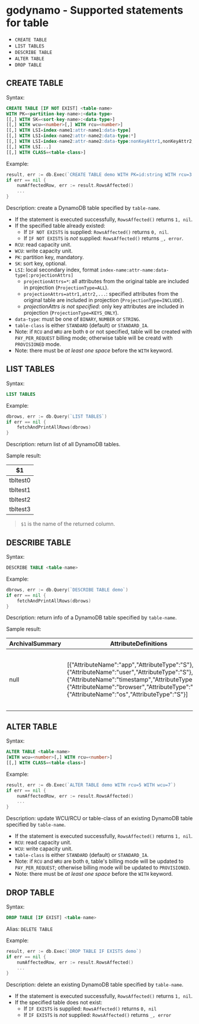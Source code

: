 # godynamo - Supported statements for table

- `CREATE TABLE`
- `LIST TABLES`
- `DESCRIBE TABLE`
- `ALTER TABLE`
- `DROP TABLE`

## CREATE TABLE

Syntax:
```sql
CREATE TABLE [IF NOT EXIST] <table-name>
WITH PK=<partition-key-name>:<data-type>
[[,] WITH SK=<sort-key-name>:<data-type>]
[[,] WITH wcu=<number>[,] WITH rcu=<number>]
[[,] WITH LSI=index-name1:attr-name1:data-type]
[[,] WITH LSI=index-name2:attr-name2:data-type:*]
[[,] WITH LSI=index-name2:attr-name2:data-type:nonKeyAttr1,nonKeyAttr2,nonKeyAttr3,...]
[[,] WITH LSI...]
[[,] WITH CLASS=<table-class>]
```

Example:
```go
result, err := db.Exec(`CREATE TABLE demo WITH PK=id:string WITH rcu=3 WITH wcu=5`)
if err == nil {
	numAffectedRow, err := result.RowsAffected()
	...
}
```

Description: create a DynamoDB table specified by `table-name`.

- If the statement is executed successfully, `RowsAffected()` returns `1, nil`.
- If the specified table already existed:
  - If `IF NOT EXISTS` is supplied: `RowsAffected()` returns `0, nil`.
  - If `IF NOT EXISTS` is _not_ supplied: `RowsAffected()` returns `_, error`.
- `RCU`: read capacity unit.
- `WCU`: write capacity unit.
- `PK`: partition key, mandatory.
- `SK`: sort key, optional.
- `LSI`: local secondary index, format `index-name:attr-name:data-type[:projectionAttrs]`
  - `projectionAttrs=*`: all attributes from the original table are included in projection (`ProjectionType=ALL`).
  - `projectionAttrs=attr1,attr2,...`: specified attributes from the original table are included in projection (`ProjectionType=INCLUDE`).
  - _projectionAttrs is not specified_: only key attributes are included in projection (`ProjectionType=KEYS_ONLY`).
- `data-type`: must be one of `BINARY`, `NUMBER` or `STRING`.
- `table-class` is either `STANDARD` (default) or `STANDARD_IA`.
- Note: if `RCU` and `WRU` are both `0` or not specified, table will be created with `PAY_PER_REQUEST` billing mode; otherwise table will be creatd with `PROVISIONED` mode.
- Note: there must be _at least one space_ before the `WITH` keyword.

## LIST TABLES

Syntax:
```sql
LIST TABLES
```

Example:
```go
dbrows, err := db.Query(`LIST TABLES`)
if err == nil {
	fetchAndPrintAllRows(dbrows)
}
```

Description: return list of all DynamoDB tables.

Sample result:

| $1       |
|----------|
| tbltest0 |
| tbltest1 |
| tbltest2 |
| tbltest3 |

> `$1` is the name of the returned column.

## DESCRIBE TABLE

Syntax:
```sql
DESCRIBE TABLE <table-name>
```

Example:
```go
dbrows, err := db.Query(`DESCRIBE TABLE demo`)
if err == nil {
	fetchAndPrintAllRows(dbrows)
}
```

Description: return info of a DynamoDB table specified by `table-name`.

Sample result:

| ArchivalSummary | AttributeDefinitions                                                                                                                                                                                                                    | BillingModeSummary                                                                               | CreationDateTime           | DeletionProtectionEnabled | GlobalSecondaryIndexes | GlobalTableVersion | ItemCount | KeySchema                                                                             | LatestStreamArn | LatestStreamLabel | LocalSecondaryIndexes                                                                                                                                                                                                                                                                                                                                                                                                                                                                                                                                                                                                                                                                                                                                                                                                                                                                                                                                              | ProvisionedThroughput                                                                                                                                                 | Replicas | RestoreSummary | SSEDescription | StreamSpecification | TableArn                                               | TableClassSummary | TableId | TableName | TableSizeBytes | TableStatus |
|-----------------|-----------------------------------------------------------------------------------------------------------------------------------------------------------------------------------------------------------------------------------------|--------------------------------------------------------------------------------------------------|----------------------------|---------------------------|------------------------|--------------------|-----------|---------------------------------------------------------------------------------------|-----------------|-------------------|--------------------------------------------------------------------------------------------------------------------------------------------------------------------------------------------------------------------------------------------------------------------------------------------------------------------------------------------------------------------------------------------------------------------------------------------------------------------------------------------------------------------------------------------------------------------------------------------------------------------------------------------------------------------------------------------------------------------------------------------------------------------------------------------------------------------------------------------------------------------------------------------------------------------------------------------------------------------|-----------------------------------------------------------------------------------------------------------------------------------------------------------------------|----------|----------------|----------------|---------------------|--------------------------------------------------------|-------------------|---------|-----------|----------------|-------------|
| null            | [{"AttributeName":"app","AttributeType":"S"},{"AttributeName":"user","AttributeType":"S"},{"AttributeName":"timestamp","AttributeType":"N"},{"AttributeName":"browser","AttributeType":"S"},{"AttributeName":"os","AttributeType":"S"}] | {"BillingMode":"PAY_PER_REQUEST","LastUpdateToPayPerRequestDateTime":"2023-05-23T01:58:27.352Z"} | "2023-05-23T01:58:27.352Z" | null                      | null                   | null               | 0         | [{"AttributeName":"app","KeyType":"HASH"},{"AttributeName":"user","KeyType":"RANGE"}] | null            | null              | [{"IndexArn":"arn:aws:dynamodb:ddblocal:000000000000:table/tbltemp/index/idxos","IndexName":"idxos","IndexSizeBytes":0,"ItemCount":0,"KeySchema":[{"AttributeName":"app","KeyType":"HASH"},{"AttributeName":"os","KeyType":"RANGE"}],"Projection":{"NonKeyAttributes":["os_name","os_version"],"ProjectionType":"INCLUDE"}},{"IndexArn":"arn:aws:dynamodb:ddblocal:000000000000:table/tbltemp/index/idxbrowser","IndexName":"idxbrowser","IndexSizeBytes":0,"ItemCount":0,"KeySchema":[{"AttributeName":"app","KeyType":"HASH"},{"AttributeName":"browser","KeyType":"RANGE"}],"Projection":{"NonKeyAttributes":null,"ProjectionType":"ALL"}},{"IndexArn":"arn:aws:dynamodb:ddblocal:000000000000:table/tbltemp/index/idxtime","IndexName":"idxtime","IndexSizeBytes":0,"ItemCount":0,"KeySchema":[{"AttributeName":"app","KeyType":"HASH"},{"AttributeName":"timestamp","KeyType":"RANGE"}],"Projection":{"NonKeyAttributes":null,"ProjectionType":"KEYS_ONLY"}}] | {"LastDecreaseDateTime":"1970-01-01T00:00:00Z","LastIncreaseDateTime":"1970-01-01T00:00:00Z","NumberOfDecreasesToday":0,"ReadCapacityUnits":0,"WriteCapacityUnits":0} | null     | null           | null           | null                | "arn:aws:dynamodb:ddblocal:000000000000:table/tbltemp" | null              | null    | "tbltemp" | 0              | "ACTIVE"    |

## ALTER TABLE

Syntax:
```sql
ALTER TABLE <table-name>
[WITH wcu=<number>[,] WITH rcu=<number>]
[[,] WITH CLASS=<table-class>]
```

Example:
```go
result, err := db.Exec(`ALTER TABLE demo WITH rcu=5 WITH wcu=7`)
if err == nil {
	numAffectedRow, err := result.RowsAffected()
	...
}
```

Description: update WCU/RCU or table-class of an existing DynamoDB table specified by `table-name`.

- If the statement is executed successfully, `RowsAffected()` returns `1, nil`.
- `RCU`: read capacity unit.
- `WCU`: write capacity unit.
- `table-class` is either `STANDARD` (default) or `STANDARD_IA`.
- Note: if `RCU` and `WRU` are both `0`, table's billing mode will be updated to `PAY_PER_REQUEST`; otherwise billing mode will be updated to `PROVISIONED`.
- Note: there must be _at least one space_ before the `WITH` keyword.

## DROP TABLE

Syntax:
```sql
DROP TABLE [IF EXIST] <table-name>
```

Alias: `DELETE TABLE`

Example:
```go
result, err := db.Exec(`DROP TABLE IF EXISTS demo`)
if err == nil {
	numAffectedRow, err := result.RowsAffected()
	...
}
```

Description: delete an existing DynamoDB table specified by `table-name`.

- If the statement is executed successfully, `RowsAffected()` returns `1, nil`.
- If the specified table does not exist:
  - If `IF EXISTS` is supplied: `RowsAffected()` returns `0, nil`
  - If `IF EXISTS` is _not_ supplied: `RowsAffected()` returns `_, error`
